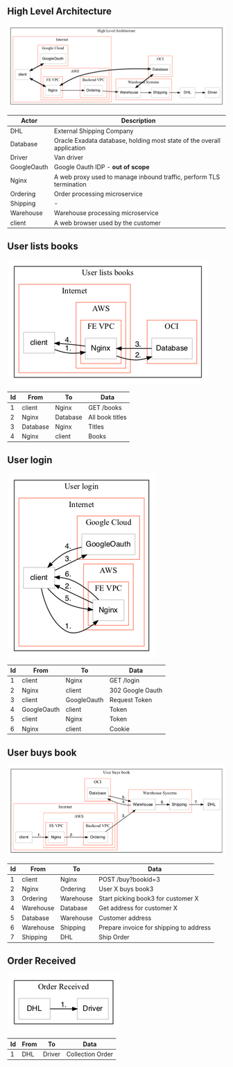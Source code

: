 ## High Level Architecture
![High Level Architecture](output/High%20Level%20Architecture.png)

| Actor | Description |
| --- | ---- |
| DHL | External Shipping Company |
| Database | Oracle Exadata database, holding most state of the overall application |
| Driver | Van driver |
| GoogleOauth | Google Oauth IDP - **out of scope** |
| Nginx | A web proxy used to manage inbound traffic, perform TLS termination |
| Ordering | Order processing microservice |
| Shipping | - |
| Warehouse | Warehouse processing microservice |
| client | A web browser used by the customer |


## User lists books
![User lists books](output/User%20lists%20books.png)

| Id | From | To | Data |
| --- | ---- | --- | ---- |
| 1 | client | Nginx | GET /books |
| 2 | Nginx | Database | All book titles |
| 3 | Database | Nginx | Titles |
| 4 | Nginx | client | Books |


## User login
![User login](output/User%20login.png)

| Id | From | To | Data |
| --- | ---- | --- | ---- |
| 1 | client | Nginx | GET /login |
| 2 | Nginx | client | 302 Google Oauth |
| 3 | client | GoogleOauth | Request Token |
| 4 | GoogleOauth | client | Token |
| 5 | client | Nginx | Token |
| 6 | Nginx | client | Cookie |


## User buys book
![User buys book](output/User%20buys%20book.png)

| Id | From | To | Data |
| --- | ---- | --- | ---- |
| 1 | client | Nginx | POST /buy?bookid=3 |
| 2 | Nginx | Ordering | User X buys book3 |
| 3 | Ordering | Warehouse | Start picking book3 for customer X |
| 4 | Warehouse | Database | Get address for customer X |
| 5 | Database | Warehouse | Customer address |
| 6 | Warehouse | Shipping | Prepare invoice for shipping to address |
| 7 | Shipping | DHL | Ship Order |


## Order Received
![Order Received](output/Order%20Received.png)

| Id | From | To | Data |
| --- | ---- | --- | ---- |
| 1 | DHL | Driver | Collection Order |


